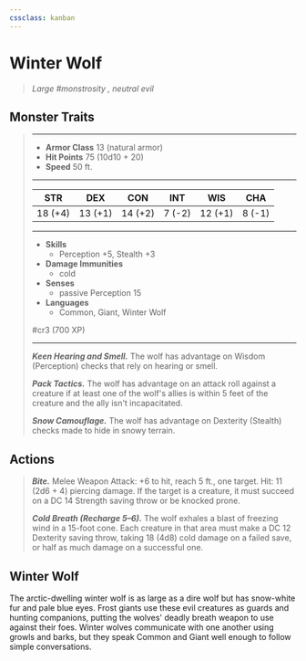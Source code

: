 ```yaml
---
cssclass: kanban
---
```


# Winter Wolf
>*Large #monstrosity , neutral evil*
## Monster Traits
>___
>- **Armor Class** 13 (natural armor)
>- **Hit Points** 75 (10d10 + 20)
>- **Speed** 50 ft.
>___
>|STR|DEX|CON|INT|WIS|CHA|
>|:---:|:---:|:---:|:---:|:---:|:---:|
>|18 (+4)|13 (+1)|14 (+2)|7 (-2)|12 (+1)|8 (-1)|
>___
>- **Skills**
>	 - Perception +5, Stealth +3
>- **Damage Immunities**
>	 - cold
>- **Senses**
>	 - passive Perception 15
>- **Languages**
>	 - Common, Giant, Winter Wolf
>
> #cr3 (700 XP)
>___
>***Keen Hearing and Smell.*** The wolf has advantage on Wisdom (Perception) checks that rely on hearing or smell.  
>
>***Pack Tactics.*** The wolf has advantage on an attack roll against a creature if at least one of the wolf's allies is within 5 feet of the creature and the ally isn't incapacitated.  
>
>***Snow Camouflage.*** The wolf has advantage on Dexterity (Stealth) checks made to hide in snowy terrain.  
>
## Actions
>***Bite.*** Melee Weapon Attack: +6 to hit, reach 5 ft., one target. Hit: 11 (2d6 + 4) piercing damage. If the target is a creature, it must succeed on a DC 14 Strength saving throw or be knocked prone.  
>
>***Cold Breath (Recharge 5–6).*** The wolf exhales a blast of freezing wind in a 15-foot cone. Each creature in that area must make a DC 12 Dexterity saving throw, taking 18 (4d8) cold damage on a failed save, or half as much damage on a successful one.
## Winter Wolf
The arctic-dwelling winter wolf is as large as a dire wolf but has snow-white fur and pale blue eyes. Frost giants use these evil creatures as guards and hunting companions, putting the wolves' deadly breath weapon to use against their foes. Winter wolves communicate with one another using growls and barks, but they speak Common and Giant well enough to follow simple conversations.